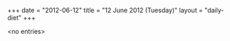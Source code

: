 +++
date = "2012-06-12"
title = "12 June 2012 (Tuesday)"
layout = "daily-diet"
+++


\<no entries\>

